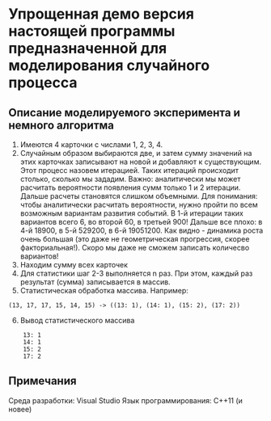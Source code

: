 # Упрощенная демо версия настоящей программы предназначенной для моделирования случайного процесса
## Описание моделируемого эксперимента и немного алгоритма
1. Имеются 4 карточки с числами 1, 2, 3, 4.
2. Случайным образом выбираются две, и затем сумму значений на этих карточках записывают на новой и добавляют к существующим.
Этот процесс назовем итерацией. Таких итераций происходит столько, сколько мы зададим. Важно: аналитически мы может расчитать вероятности появления сумм только 1 и 2 итерации. Дальше расчеты становятся слишком объемными. Для понимания: чтобы аналитически расчитать вероятности, нужно пройти по всем возможным вариантам развития событий. В 1-й итерации таких вариантов всего 6, во второй 60, в третьей 900! Дальше все плохо: в 4-й 18900, в 5-й 529200, в 6-й 19051200. Как видно - динамика роста очень большая (это даже не геометрическая прогрессия, скорее факториальная!). Скоро мы даже не сможем записать количесво вариантов!
3. Находим сумму всех карточек
4. Для статистики шаг 2-3 выполняется n раз. При этом, каждый раз результат (сумма) записывается в массив.
5. Статистическая обработка массива. Например:
```
(13, 17, 17, 15, 14, 15) -> ((13: 1), (14: 1), (15: 2), (17: 2))
```
6. Вывод статистического массива
```
    13: 1
    14: 1
    15: 2
    17: 2
```

## Примечания
Среда разработки: Visual Studio
Язык программирования: C++11 (и новее)